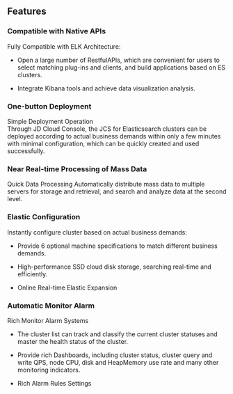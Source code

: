 ## Features
### Compatible with Native APIs
Fully Compatible with ELK Architecture:

* Open a large number of RestfulAPIs, which are convenient for users to select matching plug-ins and clients, and build applications based on ES clusters.</br>

* Integrate Kibana tools and achieve data visualization analysis.</br>

### One-button Deployment
Simple Deployment Operation</br>
Through JD Cloud Console, the JCS for Elasticsearch clusters can be deployed according to actual business demands within only a few minutes with minimal configuration, which can be quickly created and used successfully.</br>
### Near Real-time Processing of Mass Data
Quick Data Processing
Automatically distribute mass data to multiple servers for storage and retrieval, and search and analyze data at the second level.
### Elastic Configuration
Instantly configure cluster based on actual business demands:

* Provide 6 optional machine specifications to match different business demands.</br>

* High-performance SSD cloud disk storage, searching real-time and efficiently.</br>

* Online Real-time Elastic Expansion</br>

### Automatic Monitor Alarm
Rich Monitor Alarm Systems

* The cluster list can track and classify the current cluster statuses and master the health status of the cluster.</br>

* Provide rich Dashboards, including cluster status, cluster query and write QPS, node CPU, disk and HeapMemory use rate and many other monitoring indicators.</br>

* Rich Alarm Rules Settings</br>
